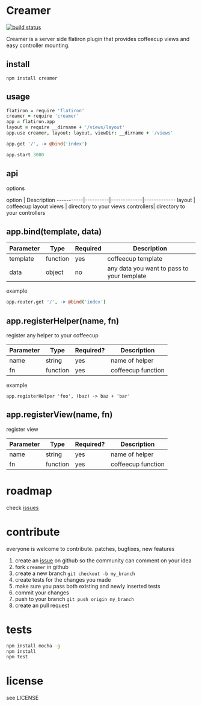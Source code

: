 # Creamer

[![build status](https://secure.travis-ci.org/twilson63/creamer.png)](http://travis-ci.org/twilson63/creamer)


Creamer is a server side flatiron plugin that provides coffeecup views and easy controller mounting.

## install

`npm install creamer`

## usage

``` coffeescript
flatiron = require 'flatiron'
creamer = require 'creamer'
app = flatiron.app
layout = require __dirname + '/views/layout'
app.use creamer, layout: layout, viewDir: __dirname + '/views'

app.get '/', -> @bind('index')

app.start 3000
```

## api

options

option     |    Description
-----------|----------|-------------|-------------
layout     | coffeecup layout
views      | directory to your views
controllers| directory to your controllers

## app.bind(template, data)

Parameter  |  Type    | Required    |  Description
-----------|----------|-------------|-------------
template   | function | yes         | coffeecup template
data       | object   | no          | any data you want to pass to your template

example

``` coffeescript
app.router.get '/', -> @bind('index')
```

## app.registerHelper(name, fn)

register any helper to your coffeecup 

Parameter    |   Type    |  Required?  |  Description
-------------|-----------|-------------|------------------------
name         | string    | yes         | name of helper
fn           | function   | yes         | coffeecup function

example

```
app.registerHelper 'foo', (baz) -> baz + 'bar'
```

## app.registerView(name, fn)

register view 

Parameter    |   Type    |  Required?  |  Description
-------------|-----------|-------------|------------------------
name         | string    | yes         | name of helper
fn           | function   | yes         | coffeecup function


# roadmap

check [issues][1]

# contribute

everyone is welcome to contribute. patches, bugfixes, new features

1. create an [issue][1] on github so the community can comment on your idea
2. fork `creamer` in github
3. create a new branch `git checkout -b my_branch`
4. create tests for the changes you made
5. make sure you pass both existing and newly inserted tests
6. commit your changes
7. push to your branch `git push origin my_branch`
8. create an pull request

# tests

``` sh
npm install mocha -g
npm install
npm test

```

# license

see LICENSE

[1]: http://github.com/twilson63/creamer/issues